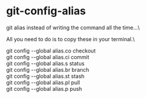 # git-config-alias

git alias instead of writing the command all the time...\

All you need to do is to copy these in your terminal.\ 

git config --global alias.co checkout\
git config --global alias.ci commit\
git config --global alias.s status\
git config --global alias.br branch\
git config --global alias.st stash\
git config --global alias.pl pull\
git config --global alias.p push
